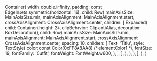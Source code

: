 Container(
    width: double.infinity,
    padding: const EdgeInsets.symmetric(horizontal: 16),
    child: Row(
        mainAxisSize: MainAxisSize.min,
        mainAxisAlignment: MainAxisAlignment.start,
        crossAxisAlignment: CrossAxisAlignment.center,
        children: [
            Expanded(
                child: Container(
                    height: 24,
                    clipBehavior: Clip.antiAlias,
                    decoration: BoxDecoration(),
                    child: Row(
                        mainAxisSize: MainAxisSize.min,
                        mainAxisAlignment: MainAxisAlignment.start,
                        crossAxisAlignment: CrossAxisAlignment.center,
                        spacing: 10,
                        children: [
                            Text(
                                'Titlu',
                                style: TextStyle(
                                    color: const Color(0xFF8A8AA8) /* elementColor1 */,
                                    fontSize: 19,
                                    fontFamily: 'Outfit',
                                    fontWeight: FontWeight.w600,
                                ),
                            ),
                        ],
                    ),
                ),
            ),
        ],
    ),
)
